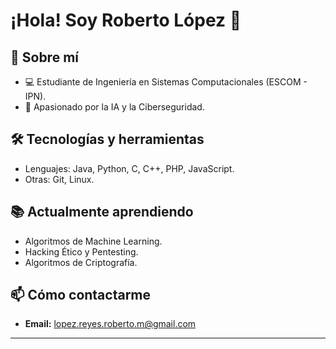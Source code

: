 # ¡Hola! Soy Roberto López 🤕

## 🚀 Sobre mí
- 💻 Estudiante de Ingeniería en Sistemas Computacionales (ESCOM - IPN).
- 🔐 Apasionado por la IA y la Ciberseguridad.

## 🛠️ Tecnologías y herramientas
- Lenguajes: Java, Python, C, C++, PHP, JavaScript.
- Otras: Git, Linux.

## 📚 Actualmente aprendiendo
- Algoritmos de Machine Learning.
- Hacking Ético y Pentesting.
- Algoritmos de Criptografía.

## 📫 Cómo contactarme
- **Email:** lopez.reyes.roberto.m@gmail.com

---
